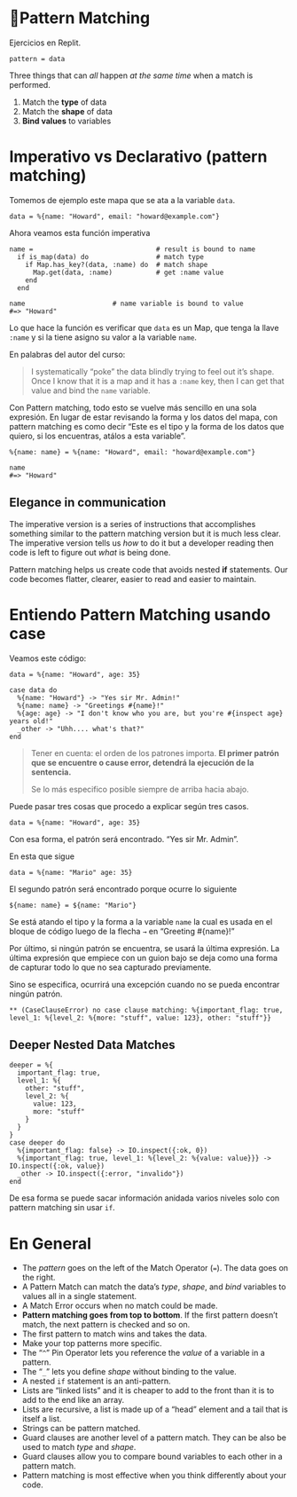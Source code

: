 # 🥇Pattern Matching
Ejercicios en Replit.

    
    pattern = data

Three things that can *all* happen *at the same time* when a match is performed.


1. Match the **type** of data
2. Match the **shape** of data
3. **Bind values** to variables
# Imperativo vs Declarativo (pattern matching)

Tomemos de ejemplo este mapa que se ata a la variable `data`.

    data = %{name: "Howard", email: "howard@example.com"}

Ahora veamos esta función imperativa

    name =                               # result is bound to name
      if is_map(data) do                 # match type
        if Map.has_key?(data, :name) do  # match shape
          Map.get(data, :name)           # get :name value
        end
      end
      
    name                      # name variable is bound to value
    #=> "Howard"

Lo que hace la función es verificar que `data` es un Map, que tenga la llave `:name` y si la tiene asigno su valor a la variable `name`.

En palabras del autor del curso:

> I systematically “poke” the data blindly trying to feel out it’s shape. Once I know that it is a map and it has a `:name` key, then I can get that value and bind the `name` variable.

Con Pattern matching, todo esto se vuelve más sencillo en una sola expresión. En lugar de estar revisando la forma y los datos del mapa, con pattern matching es como decir “Este es el tipo y la forma de los datos que quiero, si los encuentras, atálos a esta variable”.


    %{name: name} = %{name: "Howard", email: "howard@example.com"}
    
    name
    #=> "Howard"
## Elegance in communication

The imperative version is a series of instructions that accomplishes something similar to the pattern matching version but it is much less clear. The imperative version tells us *how* to do it but a developer reading then code is left to figure out *what* is being done.

Pattern matching helps us create code that avoids nested **if** statements. Our code becomes flatter, clearer, easier to read and easier to maintain.

# Entiendo Pattern Matching usando case 

Veamos este código:


    data = %{name: "Howard", age: 35}
    
    case data do
      %{name: "Howard"} -> "Yes sir Mr. Admin!"
      %{name: name} -> "Greetings #{name}!"
      %{age: age} -> "I don't know who you are, but you're #{inspect age} years old!"
      _other -> "Uhh.... what's that?"
    end


> Tener en cuenta: el orden de los patrones importa. **El primer patrón que se encuentre o cause error, detendrá la ejecución de la sentencia.**
> 
> Se lo más especifico posible siempre de arriba hacia abajo.

Puede pasar tres cosas que procedo a explicar según tres casos.

    data = %{name: "Howard", age: 35}

Con esa forma, el patrón será encontrado. “Yes sir Mr. Admin”.

En esta que sigue

    data = %{name: "Mario" age: 35}

El segundo patrón será encontrado porque ocurre lo siguiente

    ${name: name} = ${name: "Mario"}

Se está atando el tipo y la forma a la variable `name` la cual es usada en el bloque de código luego de la flecha `→` en “Greeting #{name}!”

Por último, si ningún patrón se encuentra, se usará la última expresión. La última expresión que empiece con un guion bajo se deja como una forma de capturar todo lo que no sea capturado previamente.

Sino se especifica, ocurrirá una excepción cuando no se pueda encontrar ningún patrón.

    ** (CaseClauseError) no case clause matching: %{important_flag: true, level_1: %{level_2: %{more: "stuff", value: 123}, other: "stuff"}}


## Deeper Nested Data Matches
    deeper = %{
      important_flag: true,
      level_1: %{
        other: "stuff",
        level_2: %{
          value: 123,
          more: "stuff"
        }
      }
    }
    case deeper do
      %{important_flag: false} -> IO.inspect({:ok, 0})
      %{important_flag: true, level_1: %{level_2: %{value: value}}} -> IO.inspect({:ok, value})
      _other -> IO.inspect({:error, "invalido"})
    end

De esa forma se puede sacar información anidada varios niveles solo con pattern matching sin usar `if`.


# En General
- The *pattern* goes on the left of the Match Operator (`=`). The data goes on the right.
- A Pattern Match can match the data’s *type*, *shape*, and *bind* variables to values all in a single statement.
- A Match Error occurs when no match could be made.
- **Pattern matching goes from top to bottom**. If the first pattern doesn’t match, the next pattern is checked and so on.
- The first pattern to match wins and takes the data.
- Make your top patterns more specific.
- The “`^`” Pin Operator lets you reference the *value* of a variable in a pattern.
- The “`_`” lets you define *shape* without binding to the value.
- A nested `if` statement is an anti-pattern.
- Lists are “linked lists” and it is cheaper to add to the front than it is to add to the end like an array.
- Lists are recursive, a list is made up of a “head” element and a tail that is itself a list.
- Strings can be pattern matched.
- Guard clauses are another level of a pattern match. They can be also be used to match *type* and *shape*.
- Guard clauses allow you to compare bound variables to each other in a pattern match.
- Pattern matching is most effective when you think differently about your code.

